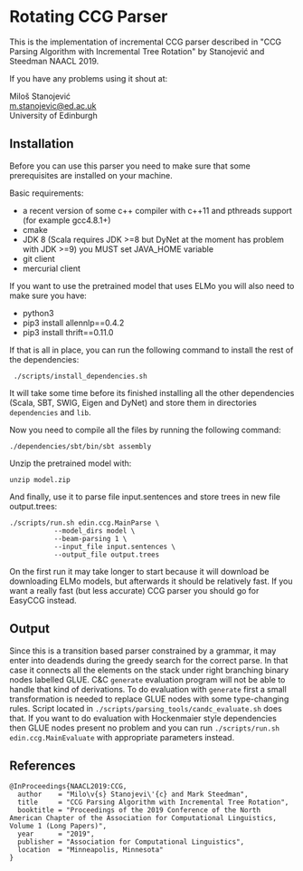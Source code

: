 Rotating CCG Parser
=========

This is the implementation of incremental CCG parser described in "CCG Parsing Algorithm with Incremental Tree Rotation" by Stanojević and Steedman NAACL 2019.

If you have any problems using it shout at:

Miloš Stanojević        \
m.stanojevic@ed.ac.uk   \
University of Edinburgh 

Installation
---------------

Before you can use this parser you need to make sure that some prerequisites are installed on your machine.

Basic requirements:
- a recent version of some c++ compiler with c++11 and pthreads support (for example gcc4.8.1+)
- cmake
- JDK 8 (Scala requires JDK >=8 but DyNet at the moment has problem with JDK >=9) you MUST set JAVA_HOME variable
- git client
- mercurial client

If you want to use the pretrained model that uses ELMo you will also need to make sure you have:
- python3
- pip3 install allennlp==0.4.2
- pip3 install thrift==0.11.0

If that is all in place, you can run the following command to install the rest of the dependencies:

     ./scripts/install_dependencies.sh

It will take some time before its finished installing all the other dependencies (Scala, SBT, SWIG, Eigen and DyNet) and store them in directories `dependencies` and `lib`.

Now you need to compile all the files by running the following command:

    ./dependencies/sbt/bin/sbt assembly
    
Unzip the pretrained model with:

    unzip model.zip
    
And finally, use it to parse file input.sentences and store trees in new file output.trees:

    ./scripts/run.sh edin.ccg.MainParse \
               --model_dirs model \
               --beam-parsing 1 \
               --input_file input.sentences \
               --output_file output.trees

On the first run it may take longer to start because it will download be downloading ELMo models, but afterwards it should be relatively fast. If you want a really fast (but less accurate) CCG parser you should go for EasyCCG instead.

Output
------
Since this is a transition based parser constrained by a grammar, it may enter into deadends during the greedy search for the correct parse. In that case it connects all the elements on the stack under right branching binary nodes labelled GLUE.
C&C `generate` evaluation program will not be able to handle that kind of derivations. To do evaluation with `generate` first a small transformation is needed to replace GLUE nodes with some type-changing rules. Script located in `./scripts/parsing_tools/candc_evaluate.sh` does that.
If you want to do evaluation with Hockenmaier style dependencies then GLUE nodes present no problem and you can run `./scripts/run.sh edin.ccg.MainEvaluate` with appropriate parameters instead.

References
-------------

    @InProceedings{NAACL2019:CCG,
      author    = "Milo\v{s} Stanojevi\'{c} and Mark Steedman",
      title     = "CCG Parsing Algorithm with Incremental Tree Rotation",
      booktitle = "Proceedings of the 2019 Conference of the North American Chapter of the Association for Computational Linguistics, Volume 1 (Long Papers)",
      year      = "2019",
      publisher = "Association for Computational Linguistics",
      location  = "Minneapolis, Minnesota"
    }
